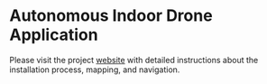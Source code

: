 # Autonomous Indoor Drone Application

Please visit the project [website](https://rumaisaabdulhai.github.io/quad_sim/) with detailed instructions about the installation process, mapping, and navigation.
